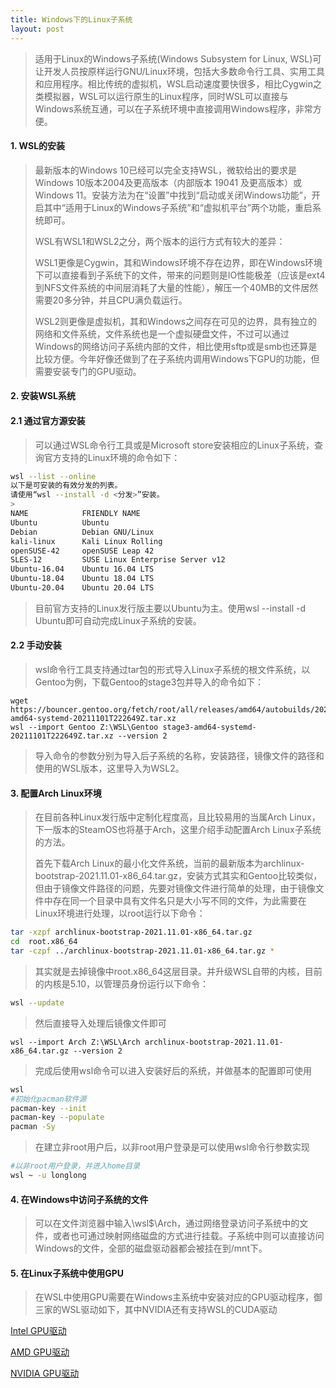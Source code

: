 ```yaml
---
title: Windows下的Linux子系统
layout: post
---
```


> 适用于Linux的Windows子系统(Windows Subsystem for Linux, WSL)可让开发人员按原样运行GNU/Linux环境，包括大多数命令行工具、实用工具和应用程序。相比传统的虚拟机，WSL启动速度要快很多，相比Cygwin之类模拟器，WSL可以运行原生的Linux程序，同时WSL可以直接与Windows系统互通，可以在子系统环境中直接调用Windows程序，非常方便。

#### 1. WSL的安装

> 最新版本的Windows 10已经可以完全支持WSL，微软给出的要求是Windows 10版本2004及更高版本（内部版本 19041 及更高版本）或Windows 11。安装方法为在“设置”中找到“启动或关闭Windows功能”，开启其中“适用于Linux的Windows子系统”和“虚拟机平台”两个功能，重启系统即可。
>
> WSL有WSL1和WSL2之分，两个版本的运行方式有较大的差异：
>
> WSL1更像是Cygwin，其和Windows环境不存在边界，即在Windows环境下可以直接看到子系统下的文件，带来的问题则是IO性能极差（应该是ext4到NFS文件系统的中间层消耗了大量的性能），解压一个40MB的文件居然需要20多分钟，并且CPU满负载运行。
>
> WSL2则更像是虚拟机，其和Windows之间存在可见的边界，具有独立的网络和文件系统，文件系统也是一个虚拟硬盘文件，不过可以通过Windows的网络访问子系统内部的文件，相比使用sftp或是smb也还算是比较方便。今年好像还做到了在子系统内调用Windows下GPU的功能，但需要安装专门的GPU驱动。

#### 2. 安装WSL系统
>
#### 2.1 通过官方源安装
> 可以通过WSL命令行工具或是Microsoft store安装相应的Linux子系统，查询官方支持的Linux环境的命令如下：
```bash
wsl --list --online
以下是可安装的有效分发的列表。
请使用“wsl --install -d <分发>”安装。
>
NAME            FRIENDLY NAME
Ubuntu          Ubuntu
Debian          Debian GNU/Linux
kali-linux      Kali Linux Rolling
openSUSE-42     openSUSE Leap 42
SLES-12         SUSE Linux Enterprise Server v12
Ubuntu-16.04    Ubuntu 16.04 LTS
Ubuntu-18.04    Ubuntu 18.04 LTS
Ubuntu-20.04    Ubuntu 20.04 LTS
```
> 目前官方支持的Linux发行版主要以Ubuntu为主。使用wsl --install -d Ubuntu即可自动完成Linux子系统的安装。
> 
#### 2.2 手动安装
> wsl命令行工具支持通过tar包的形式导入Linux子系统的根文件系统，以Gentoo为例，下载Gentoo的stage3包并导入的命令如下：
```pwh
wget https://bouncer.gentoo.org/fetch/root/all/releases/amd64/autobuilds/20211101T222649Z/stage3-amd64-systemd-20211101T222649Z.tar.xz
wsl --import Gentoo Z:\WSL\Gentoo stage3-amd64-systemd-20211101T222649Z.tar.xz --version 2
```
> 导入命令的参数分别为导入后子系统的名称，安装路径，镜像文件的路径和使用的WSL版本，这里导入为WSL2。

#### 3. 配置Arch Linux环境

> 在目前各种Linux发行版中定制化程度高，且比较易用的当属Arch Linux，下一版本的SteamOS也将基于Arch，这里介绍手动配置Arch Linux子系统的方法。
>
> 首先下载Arch Linux的最小化文件系统，当前的最新版本为archlinux-bootstrap-2021.11.01-x86\_64.tar.gz，安装方式其实和Gentoo比较类似，但由于镜像文件路径的问题，先要对镜像文件进行简单的处理，由于镜像文件中存在同一个目录中具有文件名只是大小写不同的文件，为此需要在Linux环境进行处理，以root运行以下命令：
```bash
tar -xzpf archlinux-bootstrap-2021.11.01-x86_64.tar.gz
cd  root.x86_64
tar -czpf ../archlinux-bootstrap-2021.11.01-x86_64.tar.gz *
```
> 其实就是去掉镜像中root.x86\_64这层目录。并升级WSL自带的内核，目前的内核是5.10，以管理员身份运行以下命令：
```bash
wsl --update
```
> 然后直接导入处理后镜像文件即可
```
wsl --import Arch Z:\WSL\Arch archlinux-bootstrap-2021.11.01-x86_64.tar.gz --version 2
```
> 完成后使用wsl命令可以进入安装好后的系统，并做基本的配置即可使用
```bash
wsl
#初始化pacman软件源
pacman-key --init
pacman-key --populate
pacman -Sy
```
> 在建立非root用户后，以非root用户登录是可以使用wsl命令行参数实现
```bash
#以非root用户登录，并进入home目录
wsl ~ -u longlong
```

#### 4. 在Windows中访问子系统的文件

> 可以在文件浏览器中输入\\wsl$\\Arch，通过网络登录访问子系统中的文件，或者也可通过映射网络磁盘的方式进行挂载。子系统中则可以直接访问Windows的文件，全部的磁盘驱动器都会被挂在到/mnt下。

#### 5. 在Linux子系统中使用GPU

> 在WSL中使用GPU需要在Windows主系统中安装对应的GPU驱动程序，御三家的WSL驱动如下，其中NVIDIA还有支持WSL的CUDA驱动
>
[Intel GPU驱动](https://www.intel.com/content/www/us/en/download/19344/intel-graphics-windows-dch-drivers.html)
>
[AMD GPU驱动](https://www.amd.com/en/support/kb/release-notes/rn-rad-win-wsl-support)
>
[NVIDIA GPU驱动](https://developer.nvidia.com/cuda/wsl)
